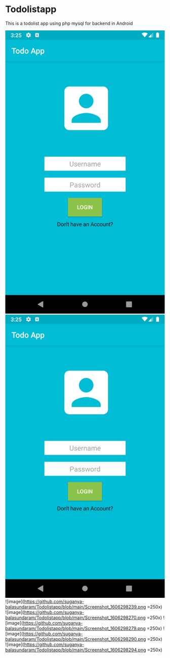 # Todolistapp
This is a todolist app using php mysql for backend in Android

![](https://github.com/suganya-balasundaram/Todolistapp/blob/main/Screenshot_1606298159.png?v=4&s=200)
![image](https://github.com/suganya-balasundaram/Todolistapp/blob/main/Screenshot_1606298159.png) 
![image](https://github.com/suganya-balasundaram/Todolistapp/blob/main/Screenshot_1606298239.png =250x) 
![image](https://github.com/suganya-balasundaram/Todolistapp/blob/main/Screenshot_1606298270.png =250x)
![image](https://github.com/suganya-balasundaram/Todolistapp/blob/main/Screenshot_1606298279.png =250x) 
![image](https://github.com/suganya-balasundaram/Todolistapp/blob/main/Screenshot_1606298290.png =250x) 
![image](https://github.com/suganya-balasundaram/Todolistapp/blob/main/Screenshot_1606298294.png =250x)




